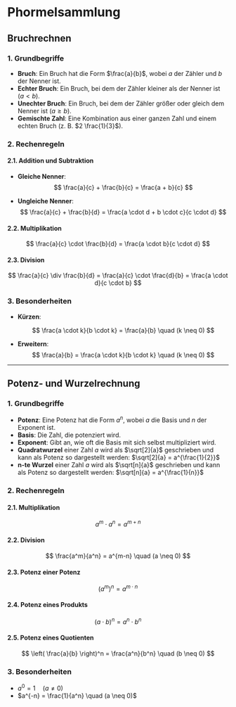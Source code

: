 # Phormelsammlung

## Bruchrechnen

### 1. Grundbegriffe

-   **Bruch**: Ein Bruch hat die Form $\frac{a}{b}$, wobei $a$ der Zähler und $b$ der Nenner ist.
-   **Echter Bruch**: Ein Bruch, bei dem der Zähler kleiner als der Nenner ist $(a < b)$.
-   **Unechter Bruch**: Ein Bruch, bei dem der Zähler größer oder gleich dem Nenner ist $(a \geq b)$.
-   **Gemischte Zahl**: Eine Kombination aus einer ganzen Zahl und einem echten Bruch (z. B. $2 \frac{1}{3}$).

### 2. Rechenregeln

#### 2.1. Addition und Subtraktion

-   **Gleiche Nenner**:
    $$
    \frac{a}{c} + \frac{b}{c} = \frac{a + b}{c}
    $$

-   **Ungleiche Nenner**:
    $$
    \frac{a}{c} + \frac{b}{d} = \frac{a \cdot d + b \cdot c}{c \cdot d}
    $$

#### 2.2. Multiplikation

$$
\frac{a}{c} \cdot \frac{b}{d} = \frac{a \cdot b}{c \cdot d}
$$

#### 2.3. Division

$$
\frac{a}{c} \div \frac{b}{d} = \frac{a}{c} \cdot \frac{d}{b} = \frac{a \cdot d}{c \cdot b}
$$

### 3. Besonderheiten

-   **Kürzen**:

    $$
    \frac{a \cdot k}{b \cdot k} = \frac{a}{b} \quad (k \neq 0)
    $$

-   **Erweitern**: $$
    \frac{a}{b} = \frac{a \cdot k}{b \cdot k} \quad (k \neq 0)
    $$

------------------------------------------------------------------------

## Potenz- und Wurzelrechnung

### 1. Grundbegriffe

-   **Potenz**: Eine Potenz hat die Form $a^n$, wobei $a$ die Basis und $n$ der Exponent ist.
-   **Basis**: Die Zahl, die potenziert wird.
-   **Exponent**: Gibt an, wie oft die Basis mit sich selbst multipliziert wird.
-   **Quadratwurzel** einer Zahl $a$ wird als $\sqrt[2]{a}$ geschrieben und kann als Potenz so dargestellt werden: $\sqrt[2]{a} = a^{\frac{1}{2}}$
-   **n-te Wurzel** einer Zahl $a$ wird als $\sqrt[n]{a}$ geschrieben und kann als Potenz so dargestellt werden: $\sqrt[n]{a} = a^{\frac{1}{n}}$

### 2. Rechenregeln

#### 2.1. Multiplikation

$$
a^m \cdot a^n = a^{m+n}
$$

#### 2.2. Division

$$
\frac{a^m}{a^n} = a^{m-n} \quad (a \neq 0)
$$

#### 2.3. Potenz einer Potenz

$$
(a^m)^n = a^{m \cdot n}
$$

#### 2.4. Potenz eines Produkts

$$
(a \cdot b)^n = a^n \cdot b^n
$$

#### 2.5. Potenz eines Quotienten

$$
\left( \frac{a}{b} \right)^n = \frac{a^n}{b^n} \quad (b \neq 0)
$$

### 3. Besonderheiten

-   $a^0 = 1 \quad (a \neq 0)$
-   $a^{-n} = \frac{1}{a^n} \quad (a \neq 0)$


